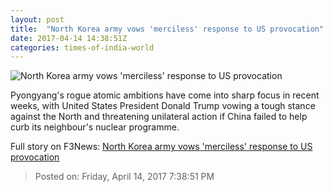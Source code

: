 ```yaml
---
layout: post
title:  "North Korea army vows 'merciless' response to US provocation"
date: 2017-04-14 14:38:51Z
categories: times-of-india-world
---
```


![North Korea army vows 'merciless' response to US provocation](http://timesofindia.indiatimes.com/photo/58183211.cms?38381)

Pyongyang's rogue atomic ambitions have come into sharp focus in recent weeks, with United States President Donald Trump vowing a tough stance against the North and threatening unilateral action if China failed to help curb its neighbour's nuclear programme.


Full story on F3News: [North Korea army vows 'merciless' response to US provocation](http://www.f3nws.com/n/g4HZFJ)

> Posted on: Friday, April 14, 2017 7:38:51 PM
